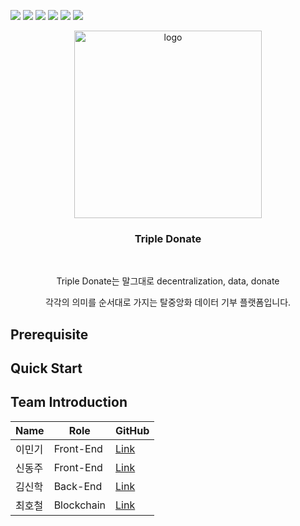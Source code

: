 ![](https://img.shields.io/badge/javascript-gray?style=for-the-badge&logo=javascript)
![](https://img.shields.io/badge/react-gray?style=for-the-badge&logo=react)
![](https://img.shields.io/badge/mui-gray?style=for-the-badge&logo=mui)
![](https://img.shields.io/badge/express-gray?style=for-the-badge&logo=express)
![](https://img.shields.io/badge/mongodb-gray?style=for-the-badge&logo=mongodb)
![](https://img.shields.io/badge/solidity-gray?style=for-the-badge&logo=solidity)

<div align="center">
	<img src="https://user-images.githubusercontent.com/60258527/157661452-39133fd7-7a88-4705-83b6-e3a33521b5d5.png" alt="logo" width="300">
	<h3>Triple Donate</h3>
	<br>
	<p>Triple Donate는 말그대로 decentralization, data, donate</p>
	<p>각각의 의미를 순서대로 가지는 탈중앙화 데이터 기부 플랫폼입니다.</p>
</div>

## Prerequisite

## Quick Start

## Team Introduction

<table>
	<thead>
		<tr>
			<th>Name</th>
			<th>Role</th>
			<th>GitHub</th>
		</tr>
	</thead>
	<tbody>
		<tr>
			<td>이민기</td>
			<td>Front-End</td>
			<td>
				<a href="https://github.com/mingi3442">Link</a>
			</td>
		</tr>
		<tr>
			<td>신동주</td>
			<td>Front-End</td>
			<td>
				<a href="https://github.com/djshinnn">Link</a>
			</td>
		</tr>
		<tr>
			<td>김신학</td>
			<td>Back-End</td>
			<td>
				<a href="https://github.com/Colvet">Link</a>
			</td>
		</tr>
		<tr>
			<td>최호철</td>
			<td>Blockchain</td>
			<td>
				<a href="https://github.com/choihocheol">Link</a>
			</td>
		</tr>
	</tbody>
</table>

